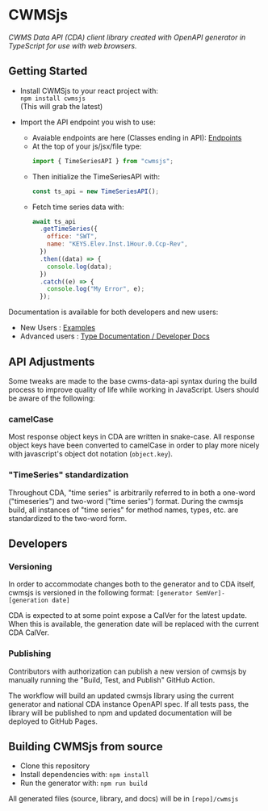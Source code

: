 # CWMSjs

_CWMS Data API (CDA) client library created with OpenAPI generator in TypeScript for use with web browsers._

## Getting Started

- Install CWMSjs to your react project with:  
   `npm install cwmsjs`  
   (This will grab the latest)

- Import the API endpoint you wish to use:
  - Avaiable endpoints are here (Classes ending in API): [Endpoints](https://hydrologicengineeringcenter.github.io/cwms-data-api-client-javascript/modules.html)
  - At the top of your js/jsx/file type:
    ```javascript
    import { TimeSeriesAPI } from "cwmsjs";
    ```
  - Then initialize the TimeSeriesAPI with:
    ```javascript
    const ts_api = new TimeSeriesAPI();
    ```
  - Fetch time series data with:
    ```javascript
    await ts_api
      .getTimeSeries({
        office: "SWT",
        name: "KEYS.Elev.Inst.1Hour.0.Ccp-Rev",
      })
      .then((data) => {
        console.log(data);
      })
      .catch((e) => {
        console.log("My Error", e);
      });
    ```

Documentation is available for both developers and new users:

- New Users : [Examples](https://hydrologicengineeringcenter.github.io/cwms-data-api-client-javascript/examples/)
- Advanced users : [Type Documentation / Developer Docs](https://hydrologicengineeringcenter.github.io/cwms-data-api-client-javascript/)

## API Adjustments
Some tweaks are made to the base cwms-data-api syntax during the build process to improve quality of life while working in JavaScript.  Users should be aware of the following:

### camelCase
Most response object keys in CDA are written in snake-case.  All response object keys have been converted to camelCase in order to play more nicely with javascript's object dot notation (`object.key`).

### "TimeSeries" standardization
Throughout CDA, "time series" is arbitrarily referred to in both a one-word ("timeseries") and two-word ("time series") format.  During the cwmsjs build, all instances of "time series" for method names, types, etc. are standardized to the two-word form.

## Developers
### Versioning
In order to accommodate changes both to the generator and to CDA itself, cwmsjs is versioned in the following format:
`[generator SemVer]-[generation date]`

CDA is expected to at some point expose a CalVer for the latest update.  When this is available, the generation date will be replaced with the current CDA CalVer.

### Publishing
Contributors with authorization can publish a new version of cwmsjs by manually running the "Build, Test, and Publish" GitHub Action.

The workflow will build an updated cwmsjs library using the current generator and national CDA instance OpenAPI spec.  If all tests pass, the library will be published to npm and updated documentation will be deployed to GitHub Pages.

## Building CWMSjs from source

- Clone this repository
- Install dependencies with: `npm install`
- Run the generator with:
  `npm run build`

All generated files (source, library, and docs) will be in `[repo]/cwmsjs`
